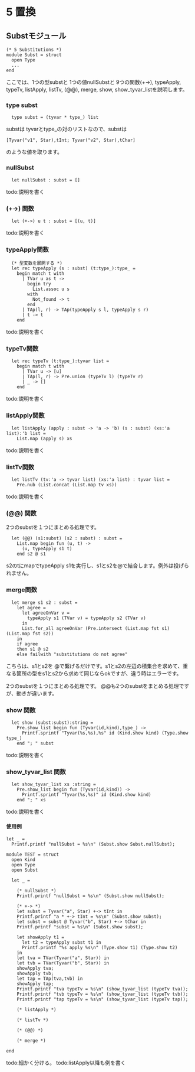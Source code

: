 # 5 置換

## Substモジュール

	(* 5 Substitutions *)
	module Subst = struct
	  open Type
	  ...
	end

ここでは、1つの型substと
1つの値nullSubstと
9つの関数(+->), typeApply, typeTv, listApply, listTv, (@@), merge, show, show_tyvar_listを説明します。


### type subst

	  type subst = (tyvar * type_) list

substは tyvarとtype_の対のリストなので、substは

	[Tyvar("v1", Star),tInt; Tyvar("v2", Star),tChar]

のような値を取ります。


### nullSubst

	  let nullSubst : subst = []

todo:説明を書く

### (+->) 関数

	  let (+->) u t : subst = [(u, t)]

todo:説明を書く

### typeApply関数

	  (* 型変数を展開する *)
	  let rec typeApply (s : subst) (t:type_):type_ = 
	    begin match t with
	      | TVar u as t ->
	        begin try
	          List.assoc u s
	        with
	          Not_found -> t
	        end
	      | TAp(l, r) -> TAp(typeApply s l, typeApply s r)
	      | t -> t
	    end

todo:説明を書く

### typeTv関数

	  let rec typeTv (t:type_):tyvar list =
	    begin match t with
	      | TVar u -> [u]
	      | TAp(l, r) -> Pre.union (typeTv l) (typeTv r)
	      | _ -> []
	    end

todo:説明を書く

### listApply関数

	  let listApply (apply : subst -> 'a -> 'b) (s : subst) (xs:'a list):'b list =
	    List.map (apply s) xs

todo:説明を書く

### listTv関数

	  let listTv (tv:'a -> tyvar list) (xs:'a list) : tyvar list =
	    Pre.nub (List.concat (List.map tv xs))

todo:説明を書く

### (@@) 関数

2つのsubstを１つにまとめる処理です。

	  let (@@) (s1:subst) (s2 : subst) : subst =
	    List.map begin fun (u, t) ->
	      (u, typeApply s1 t)
	    end s2 @ s1

s2のtにmapでtypeApply s1を実行し、s1とs2を@で結合します。例外は投げられません。

### merge関数

	  let merge s1 s2 : subst =
	    let agree =
	      let agreeOnVar v =
	        typeApply s1 (TVar v) = typeApply s2 (TVar v)
	      in
	      List.for_all agreeOnVar (Pre.intersect (List.map fst s1) (List.map fst s2))
	    in
	    if agree
	    then s1 @ s2
	    else failwith "substitutions do not agree"

こちらは、s1とs2を @で繋げるだけです。s1とs2の左辺の積集合を求めて、重なる箇所の型をs1とs2から求めて同じならokですが、違う時はエラーです。

2つのsubstを１つにまとめる処理です。 @@も2つのsubstをまとめる処理ですが、動きが違います。

### show 関数

	  let show (subst:subst):string =
	    Pre.show_list begin fun (Tyvar(id,kind),type_) ->
	      Printf.sprintf "Tyvar(%s,%s),%s" id (Kind.show kind) (Type.show type_)
	    end "; " subst

todo:説明を書く

### show_tyvar_list 関数

	  let show_tyvar_list xs :string =
	    Pre.show_list begin fun (Tyvar(id,kind)) ->
	      Printf.sprintf "Tyvar(%s,%s)" id (Kind.show kind)
	    end "; " xs

todo:説明を書く

#### 使用例

	let _ =
	  Printf.printf "nullSubst = %s\n" (Subst.show Subst.nullSubst);

	module TEST = struct
	  open Kind
	  open Type
	  open Subst

	  let _ =

	    (* nullSubst *)
	    Printf.printf "nullSubst = %s\n" (Subst.show nullSubst);

	    (* +-> *)
	    let subst = Tyvar("a", Star) +-> tInt in
	    Printf.printf "a * +-> tInt = %s\n" (Subst.show subst);
	    let subst = subst @ Tyvar("b", Star) +-> tChar in
	    Printf.printf "subst = %s\n" (Subst.show subst);

	    let showApply t1 =  
	      let t2 = typeApply subst t1 in
	      Printf.printf "%s apply %s\n" (Type.show t1) (Type.show t2)
	    in
	    let tva = TVar(Tyvar("a", Star)) in
	    let tvb = TVar(Tyvar("b", Star)) in
	    showApply tva;
	    showApply tvb;
	    let tap = TAp(tva,tvb) in
	    showApply tap;
	    Printf.printf "tva typeTv = %s\n" (show_tyvar_list (typeTv tva));
	    Printf.printf "tvb typeTv = %s\n" (show_tyvar_list (typeTv tvb));
	    Printf.printf "tap typeTv = %s\n" (show_tyvar_list (typeTv tap));

	    (* listApply *)

	    (* listTv *)

	    (* (@@) *)

	    (* merge *)

	end

todo:細かく分ける。
todo:listApply以降も例を書く

